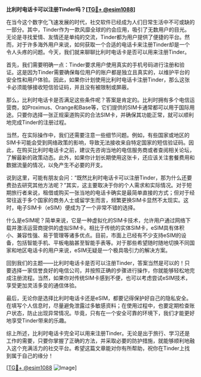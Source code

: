 **比利时电话卡可以注册Tinder吗？[[TG💪+ @esim1088](https://t.me/s/esim1088)]**

在当今这个数字化飞速发展的时代，社交软件已经成为人们日常生活中不可或缺的一部分。其中，Tinder作为一款风靡全球的约会应用，吸引了无数用户的目光。无论是寻找爱情、友情还是单纯的交流，Tinder都为用户提供了便捷的平台。然而，对于许多海外用户来说，如何获取一个合适的电话卡来注册Tinder却是一个令人头疼的问题。今天，我们就来聊聊比利时电话卡是否可以用来注册Tinder。

首先，我们需要明确一点：Tinder要求用户使用真实的手机号码进行注册和验证。这是因为Tinder需要确保每位用户的账户都是独立且真实的，以维护平台的安全性和用户体验。因此，如果你计划使用比利时电话卡注册Tinder，那么这张卡必须能够接收短信验证码，并且没有被限制或屏蔽。

那么，比利时电话卡是否满足这些条件呢？答案是肯定的。比利时拥有多个电信运营商，如Proximus、Orange和Base等，它们提供的SIM卡通常都可以用于国际用途。只要你选择一张正规渠道购买的合法SIM卡，并确保其功能正常，就可以顺利地完成Tinder的注册过程。

当然，在实际操作中，我们还需要注意一些细节问题。例如，有些国家或地区的SIM卡可能会受到网络政策的影响，导致无法接收来自特定国家的短信验证码。因此，在购买比利时电话卡之前，建议先咨询当地的电信服务商或者查阅相关论坛，了解最新的政策动态。此外，如果你计划长期使用这张卡，还应该关注套餐费用和数据流量的情况，以免产生不必要的开支。

说到这里，可能有朋友会问：“既然比利时电话卡可以注册Tinder，那为什么还要费劲去研究其他方法呢？”其实，这主要取决于你的个人需求和实际情况。对于短期旅行者来说，租借或购买一张当地的电话卡确实是最简单直接的方式；但对于经常往返于多个国家的商务人士或留学生而言，频繁更换SIM卡显然不太现实。这时，电子SIM卡（eSIM）便成为了一个非常不错的选择。

什么是eSIM呢？简单来说，它是一种虚拟化的SIM卡技术，允许用户通过网络下载并激活运营商提供的虚拟SIM卡。相比于传统的实体SIM卡，eSIM具有体积小、兼容性强、易于管理等诸多优点。目前，市面上已经有不少支持eSIM的设备，包括智能手机、平板电脑甚至智能手表等。对于那些希望随时随地切换不同国家和地区电话卡的用户来说，eSIM无疑是一个极具吸引力的解决方案。

回到我们的主题——比利时电话卡是否可以注册Tinder，答案当然是可以的！只要选择一家信誉良好的电信公司，并按照正确的步骤进行操作，你就能够轻松地完成注册流程。当然，如果你对传统SIM卡感到不便，也可以考虑尝试eSIM技术，享受更加灵活多变的通信体验。

最后，无论你是选择比利时电话卡还是eSIM，都要记得保护好自己的隐私安全。在填写个人信息时，尽量避免泄露过多敏感资料；在使用过程中，也要定期检查账户状态，防止出现异常情况。毕竟，只有在一个安全可靠的环境下，我们才能更好地享受Tinder带来的乐趣。

综上所述，比利时电话卡完全可以用来注册Tinder。无论是出于旅行、学习还是工作的需要，只要你掌握了正确的方法，并采取必要的防护措施，就能够顺利地融入这个充满活力的社交平台。希望这篇文章能对你有所帮助，祝你在Tinder上找到属于自己的缘分！

[[TG💪+ @esim1088](https://t.me/s/esim1088) ![Image](https://i.postimg.cc/4NQfJmqS/Snipaste-2025-05-13-00-14-12.png)]